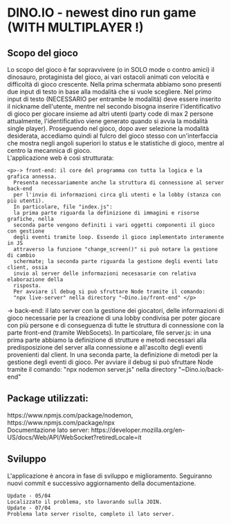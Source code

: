 <h1>DINO.IO - newest dino run game (WITH MULTIPLAYER !)</h1>
<div>
  <h2>Scopo del gioco</h2>
  <div>Lo scopo del gioco è far sopravvivere (o in SOLO mode o contro amici) il dinosauro, protaginista
  del gioco, ai vari ostacoli animati con velocità e difficoltà di gioco crescente.
  Nella prima schermata abbiamo sono presenti due input di testo in base alla modalità che si vuole
  scegliere. Nel primo input di testo (NECESSARIO per entrambe le modalità) deve essere inserito
  il nickname dell'utente, mentre nel secondo bisogna inserire l'identificativo di gioco per giocare
  insieme ad altri utenti (party code di max 2 persone attualmente, l'identificativo viene generato quando si avvia la 
  modalità single player).
  Proseguendo nel gioco, dopo aver selezione la modalità desiderata, accediamo quindi al fulcro del
  gioco stesso con un'interfaccia che mostra negli angoli superiori lo status e le statistiche di 
    gioco, mentre al centro la mecannica di gioco. </div>
  <div>L'applicazione web è così strutturata:
    
    <p>-> front-end: il core del programma con tutta la logica e la grafica annessa. 
      Presenta necessariamente anche la struttura di connessione al server back-end
      per l'invio di informazioni circa gli utenti e la lobby (stanza con più utenti).
      In particolare, file "index.js":
      la prima parte riguarda la definizione di immagini e risorse grafiche, nella 
      seconda parte vengono definiti i vari oggetti componenti il gioco con gestione
      degli eventi tramite loop. Essendo il gioco implementato interamente in JS
      attraverso la funzione "change_screen()" si può notare la gestione di cambio
      schermate; la seconda parte riguarda la gestione degli eventi lato client, ossia
      invio al server delle informazioni necesasarie con relativa elaborazione della
      risposta.
      Per avviare il debug si può sfruttare Node tramite il comando:
      "npx live-server" nella directory "~Dino.io/front-end" </p>
   <p> -> back-end: il lato server con la gestione dei giocatori, delle informazioni
      di gioco necessarie per la creazione di una lobby condivisa per poter giocare
      con più persone e di conseguenza di tutte le struttura di connessione con la 
      parte front-end (tramite WebSocets).
      In particolare, file server.js:
      in una prima parte abbiamo la definizione di strutture e metodi necessari alla
      predisposizione del server alla connessione e all'ascolto degli eventi provenienti
      dal client. In una seconda parte, la definizione di metodi per la gestione degli 
      eventi di gioco.
      Per avviare il debug si può sfruttare Node tramite il comando:
      "npx nodemon server.js" nella directory "~Dino.io/back-end"</p>
    </div>
  <h2>Package utilizzati:</h2>
  <div>
    https://www.npmjs.com/package/nodemon,
    https://www.npmjs.com/package/npx
    <br>Documentazione lato server:
    https://developer.mozilla.org/en-US/docs/Web/API/WebSocket?retiredLocale=it
  </div>
  <h2>Sviluppo</h2>
  <div>
    L'applicazione è ancora in fase di sviluppo e miglioramento. Seguiranno nuovi commit e successivo
    aggiornamento della documentazione.

    Update - 05/04
    Localizzato il problema, sto lavorando sulla JOIN.
    Update - 07/04
    Problema lato server risolto, completo il lato server.
  </div>
</div>
  
